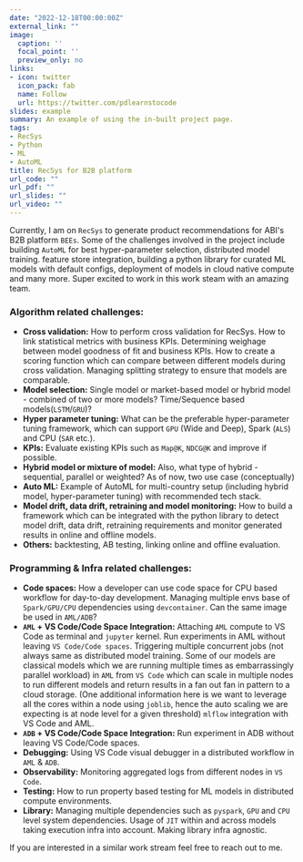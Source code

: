 ```yaml
---
date: "2022-12-18T00:00:00Z"
external_link: ""
image:
  caption: ''
  focal_point: ''
  preview_only: no
links:
- icon: twitter
  icon_pack: fab
  name: Follow
  url: https://twitter.com/pdlearnstocode
slides: example
summary: An example of using the in-built project page.
tags:
- RecSys
- Python
- ML
- AutoML
title: RecSys for B2B platform
url_code: ""
url_pdf: ""
url_slides: ""
url_video: ""
---
```


Currently, I am on `RecSys` to generate product recommendations for ABI's B2B platform `BEEs`. Some of the challenges involved in the project include building `AutoML` for best hyper-parameter selection, distributed model training. feature store integration, building a python library for curated ML models with default configs, deployment of models in cloud native compute and many more. Super excited to work in this work steam with an amazing team.


### __Algorithm related challenges:__

* __Cross validation:__ How to perform cross validation for RecSys. How to link statistical metrics with business KPIs. Determining weighage between model goodness of fit and business KPIs. How to create a scoring function which can compare between different models during cross validation. Managing splitting strategy to ensure that models are comparable.
* __Model selection:__ Single model or market-based model or hybrid model - combined of two or more models? Time/Sequence based models(`LSTM`/`GRU`)?
* __Hyper parameter tuning:__ What can be the preferable hyper-parameter tuning framework, which can support `GPU` (Wide and Deep), Spark (`ALS`) and CPU (`SAR` etc.).
* __KPIs:__ Evaluate existing KPIs such as `Map@K`, `NDCG@K` and improve if possible.
* __Hybrid model or mixture of model:__ Also, what type of hybrid - sequential, parallel or weighted? As of now, two use case (conceptually)
* __Auto ML:__ Example of AutoML for multi-country setup (including hybrid model, hyper-parameter tuning) with recommended tech stack.
* __Model drift, data drift, retraining and model monitoring:__ How to build a framework which can be integrated with the python library to detect model drift, data drift, retraining requirements and monitor generated results in online and offline models.
* __Others:__ backtesting, AB testing, linking online and offline evaluation.


### __Programming & Infra related challenges:__

* __Code spaces:__ How a developer can use code space for CPU based workflow for day-to-day development. Managing multiple envs base of `Spark/GPU/CPU` dependencies using `devcontainer`. Can the same image be used in `AML/ADB`?
* __`AML` + VS Code/Code Space Integration:__ Attaching `AML` compute to VS Code as terminal and `jupyter` kernel. Run experiments in AML without leaving `VS Code/Code spaces`. Triggering multiple concurrent jobs (not always same as distributed model training. Some of our models are classical models which we are running multiple times as embarrassingly parallel workload) in `AML` from `VS Code` which can scale in multiple nodes to run different models and return results in a fan out fan in pattern to a cloud storage. (One additional information here is we want to leverage all the cores within a node using `joblib`, hence the auto scaling we are expecting is at node level for a given threshold) `mlflow` integration with VS Code and AML.
* __`ADB` + VS Code/Code Space Integration:__ Run experiment in ADB without leaving VS Code/Code spaces.
* __Debugging:__ Using VS Code visual debugger in a distributed workflow in `AML` & `ADB`.
* __Observability:__ Monitoring aggregated logs from different nodes in `VS Code`.
* __Testing:__ How to run property based testing for ML models in distributed compute environments.
* __Library:__ Managing multiple dependencies such as `pyspark`, `GPU` and `CPU` level system dependencies. Usage of `JIT` within and across models taking execution infra into account. Making library infra agnostic.



If you are interested in a similar work stream feel free to reach out to me.